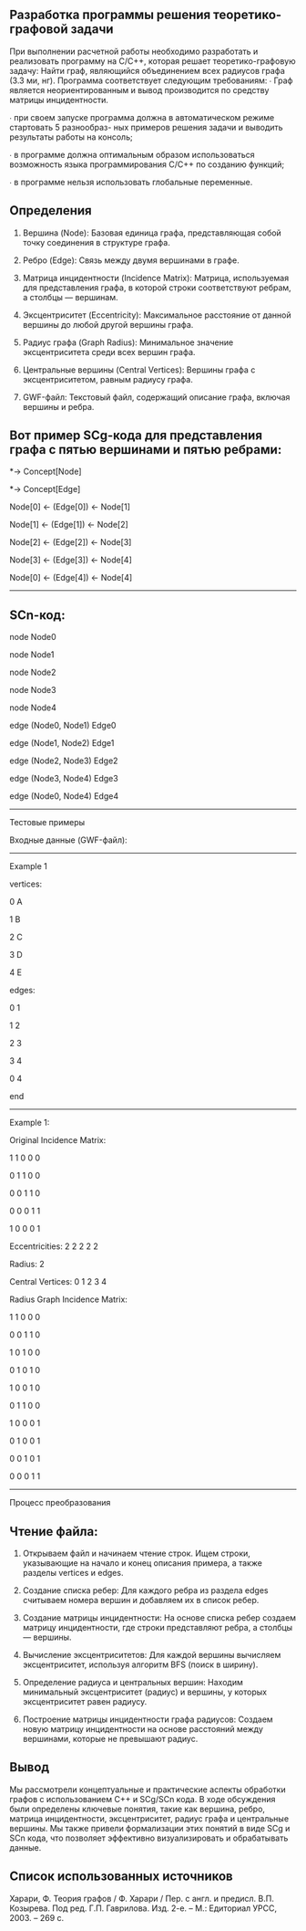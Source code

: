 Разработка программы решения
теоретико-графовой задачи
--------------------------------------------------------------------------------------------------------------------------------------------------------------------
При выполнении расчетной работы необходимо разработать и реализовать программу на С/С++, которая решает теоретико-графовую
задачу: Найти граф, являющийся объединением всех радиусов графа (3.3 ми, нг). Программа соответствует следующим требованиям:
∙ Граф является неориентированным и вывод производится по средству матрицы инцидентности.

∙ при своем запуске программа должна в автоматическом режиме стартовать 5 разнообраз-
ных примеров решения задачи и выводить результаты работы на консоль;

∙ в программе должна оптимальным образом использоваться возможность языка программирования С/С++ по созданию функций;

∙ в программе нельзя использовать глобальные переменные.


Определения
------------------------------------------------------------------------------------------------------------------------------------------------------------------------------
1. Вершина (Node): Базовая единица графа, представляющая собой точку соединения в структуре графа.

2. Ребро (Edge): Связь между двумя вершинами в графе.

3. Матрица инцидентности (Incidence Matrix): Матрица, используемая для представления графа, в которой строки соответствуют ребрам, а столбцы — вершинам.

4. Эксцентриситет (Eccentricity): Максимальное расстояние от данной вершины до любой другой вершины графа.

5. Радиус графа (Graph Radius): Минимальное значение эксцентриситета среди всех вершин графа.

6. Центральные вершины (Central Vertices): Вершины графа с эксцентриситетом, равным радиусу графа.

7. GWF-файл: Текстовый файл, содержащий описание графа, включая вершины и ребра.

Вот пример SCg-кода для представления графа с пятью вершинами и пятью ребрами:
------------------------------------------------------------------------------------------------------------------------------------------------------------------------------
*-> Concept[Node]

*-> Concept[Edge]

Node[0] <- (Edge[0]) <- Node[1]

Node[1] <- (Edge[1]) <- Node[2]

Node[2] <- (Edge[2]) <- Node[3]

Node[3] <- (Edge[3]) <- Node[4]

Node[0] <- (Edge[4]) <- Node[4]

------------------------------------------------------------------------------------------------------------------------------------------------------------------------------

SCn-код:
------------------------------------------------------------------------------------------------------------------------------------------------------------------------------
node Node0

node Node1

node Node2

node Node3

node Node4

edge (Node0, Node1) Edge0

edge (Node1, Node2) Edge1

edge (Node2, Node3) Edge2

edge (Node3, Node4) Edge3

edge (Node0, Node4) Edge4

------------------------------------------------------------------------------------------------------------------------------------------------------------------------------

Тестовые примеры

Входные данные (GWF-файл):

------------------------------------------------------------------------------------------------------------------------------------------------------------------------------
Example 1

vertices:

0 A

1 B

2 C

3 D

4 E

edges:

0 1

1 2

2 3

3 4

0 4

end

------------------------------------------------------------------------------------------------------------------------------------------------------------------------------
Example 1:

Original Incidence Matrix:

1 1 0 0 0

0 1 1 0 0

0 0 1 1 0

0 0 0 1 1

1 0 0 0 1

Eccentricities: 2 2 2 2 2

Radius: 2

Central Vertices: 0 1 2 3 4

Radius Graph Incidence Matrix:

1 1 0 0 0

0 0 1 1 0

1 0 1 0 0

0 1 0 1 0

1 0 0 1 0

0 1 1 0 0

1 0 0 0 1

0 1 0 0 1

0 0 1 0 1

0 0 0 1 1

------------------------------------------------------------------------------------------------------------------------------------------------------------------------------

Процесс преобразования

Чтение файла:
------------------------------------------------------------------------------------------------------------------------------------------------------------------------------
1. Открываем файл и начинаем чтение строк.
Ищем строки, указывающие на начало и конец описания примера, а также разделы vertices и edges.

2. Создание списка ребер:
Для каждого ребра из раздела edges считываем номера вершин и добавляем их в список ребер.

3. Создание матрицы инцидентности:
На основе списка ребер создаем матрицу инцидентности, где строки представляют ребра, а столбцы — вершины.

4. Вычисление эксцентриситетов:
Для каждой вершины вычисляем эксцентриситет, используя алгоритм BFS (поиск в ширину).

5. Определение радиуса и центральных вершин:
Находим минимальный эксцентриситет (радиус) и вершины, у которых эксцентриситет равен радиусу.

6. Построение матрицы инцидентности графа радиусов:
Создаем новую матрицу инцидентности на основе расстояний между вершинами, которые не превышают радиус.


Вывод
------------------------------------------------------------------------------------------------------------------------------------------------------------------------------
Мы рассмотрели концептуальные и практические аспекты обработки графов с использованием C++ и SCg/SCn кода. В ходе обсуждения были определены ключевые понятия, такие как вершина, ребро, матрица инцидентности, эксцентриситет, радиус графа и центральные вершины. Мы также привели формализации этих понятий в виде SCg и SCn кода, что позволяет эффективно визуализировать и обрабатывать данные.


Список использованных источников
------------------------------------------------------------------------------------------------------------------------------------------------------------------------------
Харари, Ф. Теория графов / Ф. Харари / Пер. с англ. и предисл. В.П. Козырева. Под ред.
Г.П. Гаврилова. Изд. 2-е. – М.: Едиториал УРСС, 2003. – 269 с.









































